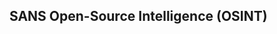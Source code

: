 ## SANS Open-Source Intelligence (OSINT)

[]()
<br></br>
[]()
<br></br>
[]()
<br></br>
[]()
<br></br>
[]()
<br></br>

